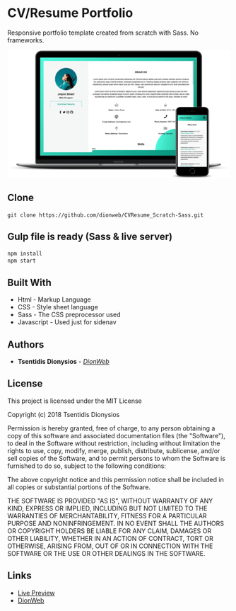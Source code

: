 # CV/Resume Portfolio
Responsive portfolio template created from scratch with Sass. No frameworks.

![alt text](https://raw.githubusercontent.com/dionweb/CVResume_Scratch-Sass/master/src/images/mockup.png?token=AmkViUIJb8pCumL8uQcu-hK59HObz3lgks5b5ZwpwA%3D%3D)


## Clone
```
git clone https://github.com/dionweb/CVResume_Scratch-Sass.git
```


## Gulp file is ready (Sass & live server)
```
npm install
npm start
```


## Built With

* Html - Markup Language
* CSS - Style sheet language
* Sass - The CSS preprocessor used
* Javascript - Used just for sidenav


## Authors

* **Tsentidis Dionysios** - *[DionWeb](http://www.dionweb.me/)*


## License

This project is licensed under the MIT License

Copyright (c) 2018 Tsentidis Dionysios

Permission is hereby granted, free of charge, to any person obtaining a copy of this software and associated documentation files (the "Software"), to deal in the Software without restriction, including without limitation the rights to use, copy, modify, merge, publish, distribute, sublicense, and/or sell copies of the Software, and to permit persons to whom the Software is furnished to do so, subject to the following conditions:

The above copyright notice and this permission notice shall be included in all copies or substantial portions of the Software.

THE SOFTWARE IS PROVIDED "AS IS", WITHOUT WARRANTY OF ANY KIND, EXPRESS OR IMPLIED, INCLUDING BUT NOT LIMITED TO THE WARRANTIES OF MERCHANTABILITY, FITNESS FOR A PARTICULAR PURPOSE AND NONINFRINGEMENT. IN NO EVENT SHALL THE AUTHORS OR COPYRIGHT HOLDERS BE LIABLE FOR ANY CLAIM, DAMAGES OR OTHER LIABILITY, WHETHER IN AN ACTION OF CONTRACT, TORT OR OTHERWISE, ARISING FROM, OUT OF OR IN CONNECTION WITH THE SOFTWARE OR THE USE OR OTHER DEALINGS IN THE SOFTWARE.

## Links
* [Live Preview](https://dionweb.github.io/CVResume_Scratch-Sass/) 
* [DionWeb](http://www.dionweb.me/)
